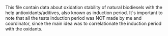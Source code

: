 This file contain data about oxidation stability of natural biodiesels with the help antioxidants/aditives, also known as induction period. It´s important to note that all the tests induction period was NOT made by me and coordinator, since the main idea was to correlationate the induction period with the oxidants. 
